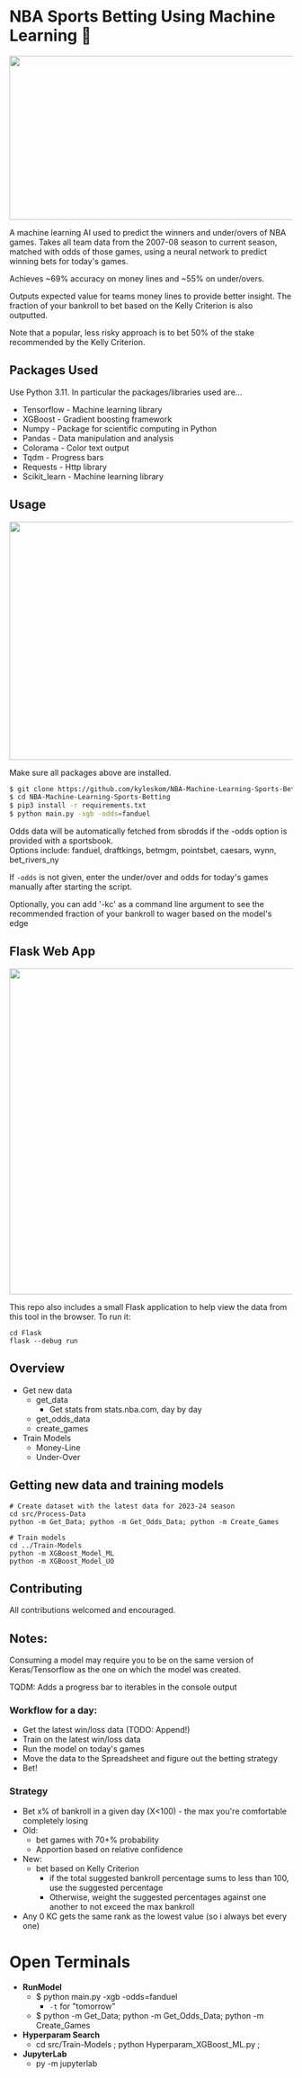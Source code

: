 # NBA Sports Betting Using Machine Learning 🏀
<img src="https://github.com/kyleskom/NBA-Machine-Learning-Sports-Betting/blob/master/Screenshots/output.png" width="1010" height="292" />

A machine learning AI used to predict the winners and under/overs of NBA games. 
Takes all team data from the 2007-08 season to current season, matched with odds of those games, 
using a neural network to predict winning bets for today's games. 

Achieves ~69% accuracy on money lines and ~55% on under/overs. 

Outputs expected value for teams money lines to provide better insight. The fraction of your bankroll to bet based on 
the Kelly Criterion is also outputted.

Note that a popular, less risky approach is to bet 50% of the stake recommended by the Kelly Criterion.
## Packages Used

Use Python 3.11. In particular the packages/libraries used are...

* Tensorflow - Machine learning library
* XGBoost - Gradient boosting framework
* Numpy - Package for scientific computing in Python
* Pandas - Data manipulation and analysis
* Colorama - Color text output
* Tqdm - Progress bars
* Requests - Http library
* Scikit_learn - Machine learning library

## Usage

<img src="https://github.com/kyleskom/NBA-Machine-Learning-Sports-Betting/blob/master/Screenshots/Expected_value.png" width="1010" height="424" />

Make sure all packages above are installed.

```bash
$ git clone https://github.com/kyleskom/NBA-Machine-Learning-Sports-Betting.git
$ cd NBA-Machine-Learning-Sports-Betting
$ pip3 install -r requirements.txt
$ python main.py -xgb -odds=fanduel
```

Odds data will be automatically fetched from sbrodds if the -odds option is provided with a sportsbook.  
Options include: fanduel, draftkings, betmgm, pointsbet, caesars, wynn, bet_rivers_ny

If `-odds` is not given, enter the under/over and odds for today's games manually after starting the script.

Optionally, you can add '-kc' as a command line argument to see the recommended fraction of your bankroll to wager based on the model's edge

## Flask Web App
<img src="https://github.com/kyleskom/NBA-Machine-Learning-Sports-Betting/blob/master/Screenshots/Flask-App.png" width="922" height="580" />

This repo also includes a small Flask application to help view the data from this tool in the browser.  To run it:
```
cd Flask
flask --debug run
```

## Overview
- Get new data
  - get_data
    - Get stats from stats.nba.com, day by day
  - get_odds_data
  - create_games
- Train Models
  - Money-Line
  - Under-Over

## Getting new data and training models
```
# Create dataset with the latest data for 2023-24 season
cd src/Process-Data
python -m Get_Data; python -m Get_Odds_Data; python -m Create_Games

# Train models
cd ../Train-Models
python -m XGBoost_Model_ML
python -m XGBoost_Model_UO
```

## Contributing

All contributions welcomed and encouraged.

## Notes:
Consuming a model may require you to be on the same version of Keras/Tensorflow as the one on which the model was created.

TQDM: Adds a progress bar to iterables in the console output

### Workflow for a day:
- Get the latest win/loss data (TODO: Append!)
- Train on the latest win/loss data
- Run the model on today's games
- Move the data to the Spreadsheet and figure out the betting strategy
- Bet!
### Strategy
- Bet x% of bankroll in a given day (X<100) - the max you're comfortable completely losing
- Old:
  - bet games with 70+% probability
  - Apportion based on relative confidence
- New:
  - bet based on Kelly Criterion
    - if the total suggested bankroll percentage sums to less than 100, use the suggested percentage
    - Otherwise, weight the suggested percentages against one another to not exceed the max bankroll
- Any 0 KC gets the same rank as the lowest value (so i always bet every one)

# Open Terminals
- **RunModel**
  - $ python main.py -xgb -odds=fanduel 
    - `-t` for "tomorrow"
  - $ python -m Get_Data; python -m Get_Odds_Data; python -m Create_Games
- **Hyperparam Search**
  - cd src/Train-Models ; python Hyperparam_XGBoost_ML.py ;
- **JupyterLab**
  - py -m jupyterlab